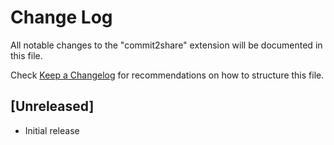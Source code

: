 # Change Log

All notable changes to the "commit2share" extension will be documented in this file.

Check [Keep a Changelog](http://keepachangelog.com/) for recommendations on how to structure this file.

## [Unreleased]

- Initial release
